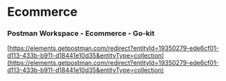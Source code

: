 # Ecommerce


### Postman Workspace - Ecommerce - Go-kit
[https://elements.getpostman.com/redirect?entityId=19350279-ede6cf01-d113-433b-b911-d18441e10d35&entityType=collection](https://elements.getpostman.com/redirect?entityId=19350279-ede6cf01-d113-433b-b911-d18441e10d35&entityType=collection)
